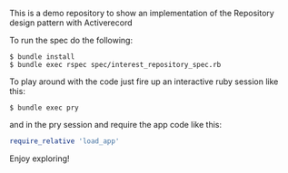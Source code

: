 This is a demo repository to show an implementation of the Repository design pattern with Activerecord

To run the spec do the following:

```
$ bundle install
$ bundle exec rspec spec/interest_repository_spec.rb
```

To play around with the code just fire up an interactive ruby session like this:

```
$ bundle exec pry
```

and in the pry session and require the app code like this:

```ruby
require_relative 'load_app'
```

Enjoy exploring!
